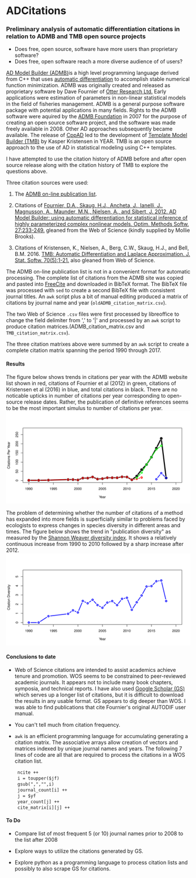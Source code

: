 # ADCitations
### Preliminary analysis of automatic differentiation citations in relation to ADMB and TMB open source projects

- Does free, open source, software have more users than proprietary software?
- Does free, open software reach a more diverse audience of of users? 

[AD Model Builder (ADMB)](http://www.admb-project.org/)is a high level programming language derived from C++ that uses [automatic differentiation](http://www.autodiff.org/?module=Introduction&submenu=FAQ) to accomplish stable numerical function minimization. ADMB was originally created and released as proprietary software by Dave Fournier of  [Otter Research Ltd.](http://otter-rsch.com/) Early applications were estimation of parameters in non-linear statistical models in the field of fisheries management. ADMB is a general purpose software package with potential applications in many fields. Rights to the ADMB software were aquired by the [ADMB Foundation](http://admb-foundation.org/) in 2007 for the purpose of creating an open source software project, and the software was made freely available in 2008. Other AD approaches subsequently became available. The release of [CppAD](http://www.autodiff.org/?module=Tools&tool=CppAD) led to the development of [Template Model Builder (TMB)](https://github.com/kaskr/adcomp) by Kasper Kristensen in YEAR. TMB is an open source approach to the use of AD in statistical modeling using C++ templates.

I have attempted to use the citation history of ADMB before and after open source release along with the citation history of TMB to explore the questions above. 

Three citation sources were used:

1. The [ADMB on-line publication list](http://www.admb-project.org/community/bibliography/).

2. Citations of [Fournier, D.A., Skaug, H.J., Ancheta, J., Ianelli, J., Magnusson, A., Maunder, M.N., Nielsen, A., and Sibert, J. 2012. AD Model Builder: using automatic differentiation for statistical inference of highly parameterized complex nonlinear models. Optim. Methods Softw. 27:233-249.](http://tandfonline.com/doi/abs/10.1080/10556788.2011.597854) gleaned from the Web of Science (kindly supplied by Mollie Brooks).

3. Citations of Kristensen, K., Nielsen, A., Berg, C.W., Skaug, H.J., and Bell, B.M. 2016. [TMB: Automatic Differentiation and Laplace Approximation. J. Stat. Softw. 70(5):1-21.](https://www.jstatsoft.org/article/view/v070i05) also gleaned from Web of Science.

The ADMB on-line publication list is not in a convenient format for automatic processing. The complete list of citations from the ADMB site was copied and pasted into [FreeCite](http://freecite.library.brown.edu/) and downloaded in BibTeX format. The BibTeX file was processed with `sed` to create a second BibTeX file with consistent journal titles. An `awk` script plus a bit of manual editing produced a matrix of citations by journal name and year (`oldADMB_citation_matrix.csv`).

The two Web of Science `.csv` files were first processed by libreoffice to change the field delimiter from ',' to '|' and processed by an `awk` script to produce citation matrices.(ADMB_citation_matrix.csv and 
`TMB_citation_matrix.csv`).

The three citation matrixes above were summed by an `awk` script to create a complete citation matrix spanning the period 1990 through 2017.

#### Results

The figure below shows trends in citations per year with the ADMB website list shown in red, citations of Fournier et al (2012) in green, citations of Kristensen et al (2016) in blue, and total citations in black. There are no noticable upticks in number of citations per year corresponding to open-source release dates. Rather, the publication of definitive references seems to be the most important simulus to number of citations per year.
![Citations per Year](./graphics/cpy.png)

The problem of determining whether the number of citations of a method has expanded into more fields is superficially similar to problems faced by ecologists to express changes in species diversity in different areas and times. The figure below shows the trend in "publication diversity" as measured by the [Shannon Weaver diversity index](https://en.wikipedia.org/wiki/Diversity_index#Shannon_index). It shows a relatively continuous increase from 1990 to 2010 followed by a sharp increase after 2012.
![Shanon Weaver Diversity Index (H))](./graphics/H.png)

#### Conclusions to date

- Web of Science citations are intended to assist academics achieve tenure and promotion. WOS seems to be constrained to peer-reviewed academic journals. It appears not to include many book chapters, symposia, and technical reports. I have also used [Google Scholar (GS)](https://scholar.google.com/) which serves up a longer list of citations, but it is difficult to download the results in any usable format. GS appears to dig deeper than WOS. I was able to find publications that cite Fournier's original AUTODIF user manual.

- You can't tell much from citation frequency.

- `awk` is an efficient programming language for accumulating generating a citation matrix. The associative arrays allow creation of vectors and matrices indexed by unique journal names and years. The following 7 lines of code are all that are required to process the citations in a WOS citation list.

       ncite ++
       i = toupper($jf)
       gsub(",","",i)
       journal_count[i] ++
       j = $yf
       year_count[j] ++
       cite_matrix[i][j] ++

#### To Do
- Compare list of most frequent 5 (or 10) journal names prior to 2008 to the list after 2008

- Explore ways to utilize the citations generated by GS.

- Explore python as a programming language to process citation lists and possibly to also scrape GS for citations.

